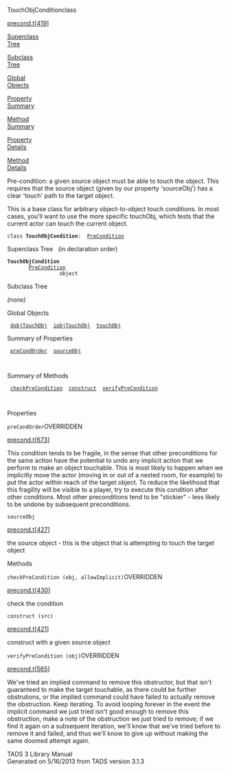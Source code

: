 <span class="title">TouchObjCondition</span><span class="type">class</span>

[precond.t](../file/precond.t.html)\[[419](../source/precond.t.html#419)\]

[Superclass  
Tree](#_SuperClassTree_)

[Subclass  
Tree](#_SubClassTree_)

[Global  
Objects](#_ObjectSummary_)

[Property  
Summary](#_PropSummary_)

[Method  
Summary](#_MethodSummary_)

[Property  
Details](#_Properties_)

[Method  
Details](#_Methods_)

<div class="fdesc">

Pre-condition: a given source object must be able to touch the object.
This requires that the source object (given by our property 'sourceObj')
has a clear 'touch' path to the target object.

This is a base class for arbitrary object-to-object touch conditions. In
most cases, you'll want to use the more specific touchObj, which tests
that the current actor can touch the current object.

`class `**`TouchObjCondition`**` :   `[`PreCondition`](../object/PreCondition.html)

</div>

<span id="_SuperClassTree_"></span>

<div class="mjhd">

<span class="hdln">Superclass Tree</span>   (in declaration order)

</div>

**`TouchObjCondition`**  
`         `[`PreCondition`](../object/PreCondition.html)  
`                 object`  
<span id="_SubClassTree_"></span>

<div class="mjhd">

<span class="hdln">Subclass Tree</span>  

</div>

*(none)* <span id="_ObjectSummary_"></span>

<div class="mjhd">

<span class="hdln">Global Objects</span>  

</div>

` `[`dobjTouchObj`](../object/dobjTouchObj.html)`  `[`iobjTouchObj`](../object/iobjTouchObj.html)`  `[`touchObj`](../object/touchObj.html)`  `
<span id="_PropSummary_"></span>

<div class="mjhd">

<span class="hdln">Summary of Properties</span>  

</div>

` `[`preCondOrder`](#preCondOrder)`  `[`sourceObj`](#sourceObj)`  `

` `

<span id="_MethodSummary_"></span>

<div class="mjhd">

<span class="hdln">Summary of Methods</span>  

</div>

` `[`checkPreCondition`](#checkPreCondition)`  `[`construct`](#construct)`  `[`verifyPreCondition`](#verifyPreCondition)`  `

` `

<span id="_Properties_"></span>

<div class="mjhd">

<span class="hdln">Properties</span>  

</div>

<span id="preCondOrder"></span>

`preCondOrder`<span class="rem">OVERRIDDEN</span>

[precond.t](../file/precond.t.html)\[[673](../source/precond.t.html#673)\]

<div class="desc">

This condition tends to be fragile, in the sense that other
preconditions for the same action have the potential to undo any
implicit action that we perform to make an object touchable. This is
most likely to happen when we implicitly move the actor (moving in or
out of a nested room, for example) to put the actor within reach of the
target object. To reduce the likelihood that this fragility will be
visible to a player, try to execute this condition after other
conditions. Most other preconditions tend to be "stickier" - less likely
to be undone by subsequent preconditions.

</div>

<span id="sourceObj"></span>

`sourceObj`

[precond.t](../file/precond.t.html)\[[427](../source/precond.t.html#427)\]

<div class="desc">

the source object - this is the object that is attempting to touch the
target object

</div>

<span id="_Methods_"></span>

<div class="mjhd">

<span class="hdln">Methods</span>  

</div>

<span id="checkPreCondition"></span>

`checkPreCondition (obj, allowImplicit)`<span class="rem">OVERRIDDEN</span>

[precond.t](../file/precond.t.html)\[[430](../source/precond.t.html#430)\]

<div class="desc">

check the condition

</div>

<span id="construct"></span>

`construct (src)`

[precond.t](../file/precond.t.html)\[[421](../source/precond.t.html#421)\]

<div class="desc">

construct with a given source object

</div>

<span id="verifyPreCondition"></span>

`verifyPreCondition (obj)`<span class="rem">OVERRIDDEN</span>

[precond.t](../file/precond.t.html)\[[565](../source/precond.t.html#565)\]

<div class="desc">

We've tried an implied command to remove this obstructor, but that isn't
guaranteed to make the target touchable, as there could be further
obstrutions, or the implied command could have failed to actually remove
the obstruction. Keep iterating. To avoid looping forever in the event
the implicit command we just tried isn't good enough to remove this
obstruction, make a note of the obstruction we just tried to remove; if
we find it again on a subsequent iteration, we'll know that we've tried
before to remove it and failed, and thus we'll know to give up without
making the same doomed attempt again.

</div>

<div class="ftr">

TADS 3 Library Manual  
Generated on 5/16/2013 from TADS version 3.1.3

</div>
